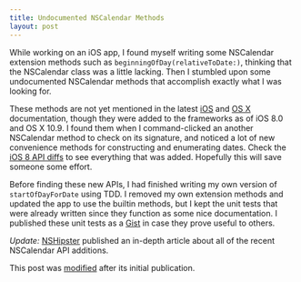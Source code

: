 ```yaml
---
title: Undocumented NSCalendar Methods
layout: post
---
```


While working on an iOS app, I found myself writing some NSCalendar extension methods such as `beginningOfDay(relativeToDate:)`, thinking that the NSCalendar class was a little lacking. Then I stumbled upon some undocumented NSCalendar methods that accomplish exactly what I was looking for.

These methods are not yet mentioned in the latest [iOS][NSCalendar-iOS] and [OS X][NSCalendar-OSX] documentation, though they were added to the frameworks as of iOS 8.0 and OS X 10.9. I found them when I command-clicked an another NSCalendar method to check on its signature, and noticed a lot of new convenience methods for constructing and enumerating dates. Check the [iOS 8 API diffs][diffs] to see everything that was added. Hopefully this will save someone some effort.

Before finding these new APIs, I had finished writing my own version of `startOfDayForDate` using TDD. I removed my own extension methods and updated the app to use the builtin methods, but I kept the unit tests that were already written since they function as some nice documentation. I published these unit tests as a [Gist][] in case they prove useful to others.

*Update:* [NSHipster][] published an in-depth article about all of the recent NSCalendar API additions.

<p class="post-modified">
This post was <a href="https://github.com/mmertsock/mmertsock.github.io/commits/master/{{ page.path }}">modified</a> after its initial publication.
</p>

[NSCalendar-iOS]: https://developer.apple.com/library/ios/documentation/Cocoa/Reference/Foundation/Classes/NSCalendar_Class/
[NSCalendar-OSX]: https://developer.apple.com/library/mac/documentation/Cocoa/Reference/Foundation/Classes/NSCalendar_Class/
[diffs]: https://developer.apple.com/library/ios/releasenotes/General/iOS80APIDiffs/frameworks/Foundation.html
[Gist]: https://gist.github.com/mmertsock/59a7673df76bc31b14e4
[NSHipster]: http://nshipster.com/nscalendar-additions/
